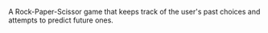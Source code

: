 A Rock-Paper-Scissor game that keeps track of the user's past choices and attempts to predict future ones.